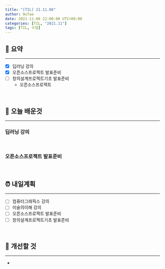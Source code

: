 ```yaml
---
title: "[TIL] 21.11.08"
author: 9uTae
date: 2021-11-08 22:00:00 UTC+09:00
categories: [TIL, "2021.11"]
tags: [TIL, 수업]
---
```


## 🏁 요약

---

- [x] 딥러닝 강의
- [x] 오픈소스프로젝트 발표준비
- [ ] 창의설계프로젝트기초 발표준비
    - 오픈소스프로젝트

<br>

## 📑 오늘 배운것

---

### 딥러닝 강의

<br>

### 오픈소스프로젝트 발표준비

<br>

## ⏰ 내일계획

---

- [ ] 컴퓨터그래픽스 강의
- [ ] 미술의이해 강의
- [ ] 오픈소스프로젝트 발표준비
- [ ] 창의설계프로젝트기초 발표준비

<br>

## 🧷 개선할 것

---

- 

<br>